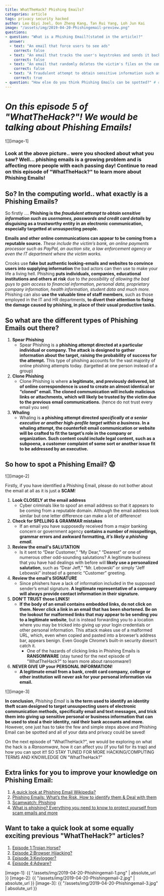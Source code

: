 ```yaml
---
title: WhatTheHack? Phishing Emails?
categories: article
tags: privacy security hacked
author: Leo Qiyi Joel, Oon Zheng Kang, Tan Rui Yang, Loh Jun Kai
image: "/assets/img/2019-04-20-Phishingemail-preview.png"
questions:
- question: "What is a Phishing Email?(stated in the article)?"
  answer: 
  - text: "An email that force users to see ads"
    correct: false
  - text: "An email that tracks the user's keystrokes and sends it back to the hacker for malicious intent"
    correct: false
  - text: "An email that randomly deletes the victim's files on the computer"
    correct: false
  - text: "A fraudulent attempt to obtain sensitive information such as usernames, passwords and credit card details"
    correct: true
- question: "How else do you think Phishing Emails can be spotted?" # open-ended, no answers
---
```


# **_On this episode 5 of "WhatTheHack?"! We would be talking about Phishing Emails!_** 

![][image-1]

### **Look at the above picture.. were you shocked about what you saw? Well... phishing emails is a growing problem and is affecting more people with each passing day! Continue to read on this episode of "WhatTheHack?" to learn more about Phishing Emails!**

## **So? In the computing world.. what exactly is a Phishing Emails?**

So firstly .... **Phishing is the _fraudulent attempt to obtain sensitive information such as usernames, passwords and credit card details_ by disguising as a trustworthy entity in an electronic communication, especially targetted at unsuspecting people.**

**Emails and other online communications can appear to be coming from a reputable source.** _These include the victim’s bank, an online payments processor such as PayPal, an auction site, a law enforcement agency or even the IT department where the victim works._

Crooks use **fake but authentic looking-emails and websites to convince users into supplying information** the bad actors can then use to make your life a living hell. Phishing **puts individuals, companies, educational institutions and others at risk** due to _the possibility of allowing the bad guys to gain access to financial information, personal data, proprietary company information, health information, student data and much more._ Phishing can also **use the valuable time of staff members**, such as those employed in the IT and HR departments, **to divert their attention to fixing the damage caused by phishing, in place of their usual productive tasks.**

## **So what are the different types of Phishing Emails out there?**
1. **Spear Phishing**
   - Spear Phishing is a **phishing attempt directed at a particular individual or company. The attack is designed to gather information about the target, raising the probability of success for the attempt.** This type of phishing accounts for the vast majority of online phishing attempts today. (targetted at one person instead of a group)
2. **Clone Phishing**
   - Clone Phishing is where **a legitimate, and previously delivered, bit of online correspondence is used to create an almost identical or “cloned” email. The cloned communication will include malicious links or attachments, which will likely be trusted by the victim due to the previous email communications.** (hence do not trust every email you see)
3. **Whaling**
   - Whaling is **a phishing attempt directed _specifically at a senior executive or another high-profile target within a business._ In a whaling attempt, the counterfeit email communication or website will be crafted to fit the target’s role in the company or organization. Such content could include legal content, such as a subpoena, a customer complaint of some sort or another issue fit to be addressed by an executive.**

## **So how to spot a Phishing Email?  :worried:**

![][image-2] 

Firstly, if you have identified a Phishing Email, please do not bother about the email at all as it is just a **SCAM**!

1. **Look CLOSELY at the email address**
   - Cyber criminals like to spoof an email address so that it appears to be coming from a reputable domain. Although the email address look similar but one letter difference can make a lot of difference!
2. **Check for SPELLING & GRAMMAR mistakes**
   - If an email you have supposedly received from a major banking concern or government agency **contains a number of misspellings, grammar errors and awkward formatting, _it’s likely a phishing email._**
3. **Review the email's SALUTATION**
   - Is it sent to “Dear Customer,” “My Dear,” “Dearest” or one of numerous other odd-sounding salutations? A legitimate business that you have had dealings with before will **likely use a personalized salutation**, such as “Dear Jeff,” “Mr. Lebowski” or simply “Jeff Lebowski” instead of a generic “Customer” greeting.
4. **Review the email's SIGNATURE**
   - Since phishers have a lack of information included in the supposed sender’s email signature. **A legitimate representative of a company will always provide contact information in their signature.**
5. **DON'T TRUST those LINKS!**
   - **If the body of an email contains embedded links, do not click on them. Never click a link in an email that has been shortened. Be on the lookout for malformed links that may appear to be sending you to a legitimate website**, but is instead forwarding you to a location where you may be tricked into giving up your login credentials or other personal information. This attack makes use of a malformed URL, which, even when copied and pasted into a browser’s address bar, appears benign. Even Google Chrome’s built-in security doesn’t catch it.
     - One of the hazards of clicking links in Phishing Emails is **RANSOMWARE** (stay tuned for the next episode of "WhatTheHack?" to learn more about ransomware!)
6. **NEVER GIVE UP your PERSONAL INFORMATION!**
   - **A legitimate email from a bank, credit card company, college or other institution will never ask for your personal information via email.**

![][image-3]


**In conclusion**,  _Phishing Email_ is **is the term used to identify an identity theft scam designed to target unsuspecting users of electronic communication methods, specifically email and text messages, and trick them into giving up sensitive personal or business information that can be used to steal a their identity, raid their bank accounts and more.** However, one just has to take the few and simple steps above and Phishing Email can be spotted and all of your data and privacy could be saved! 


On the next episode of "WhatTheHack?", we would be exploring on what the hack is a _Ransomware_, how it can affect you (if you fall for its trap) and how you can spot it!! SO STAY TUNED FOR MORE HACKING/COMPUTING TERMS AND KNOWLEDGE ON "WhatTheHack?"


## Extra links for you to improve your knowledge on Phishing Email:
1. [A quick look at Phishing Email Wikipedia?](https://en.wikipedia.org/wiki/Phishing)
2. [Phishing Emails: What’s the Risk, How to identify them & Deal with them](https://pixelprivacy.com/resources/phishing-emails/)
3. [Scamwatch: Phishing](https://www.scamwatch.gov.au/types-of-scams/attempts-to-gain-your-personal-information/phishing)
4. [What is phishing? Everything you need to know to protect yourself from scam emails and more](https://www.zdnet.com/article/what-is-phishing-how-to-protect-yourself-from-scam-emails-and-more/)

## Want to take a quick look at some equally exciting previous "WhatTheHack?" articles?
1. [Episode 1:Trojan Horse?](https://dunmanhigh.github.io/smarticc/2018/10/20/trojan-horse)
2. [Episode 2:Browser Hijacking?](https://dunmanhigh.github.io/smarticc/2018/11/15/browser-hijacking)
3. [Episode 3:Keylogger?](https://dunmanhigh.github.io/smarticc/2019/01/17/keylogger)
4. [Episode 4:Adware?](https://dunmanhigh.github.io/smarticc/2019/02/23/adware)

[image-1]: {{ "/assets/img/2019-04-20-Phishingemail-1.png" | absolute_url }}
[image-2]: {{ "/assets/img/2019-04-20-Phishingemail-2.jpg" | absolute_url }}
[image-3]: {{ "/assets/img/2019-04-20-Phishingemail-3.jpg" | absolute_url }}
